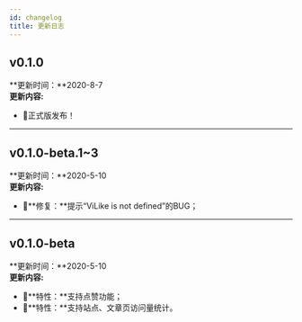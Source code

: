 ```yaml
---
id: changelog
title: 更新日志
---
```

## v0.1.0
**更新时间：**2020-8-7  
**更新内容:** 
 - 🎉正式版发布！

---
## v0.1.0-beta.1~3  
**更新时间：**2020-5-10   
**更新内容:** 
 - 🐞**修复：**提示“ViLike is not defined”的BUG；  

---

## v0.1.0-beta  
**更新时间：**2020-5-10  
**更新内容:**
 - 🌟**特性：**支持点赞功能；  
 - 🌟**特性：**支持站点、文章页访问量统计。  


